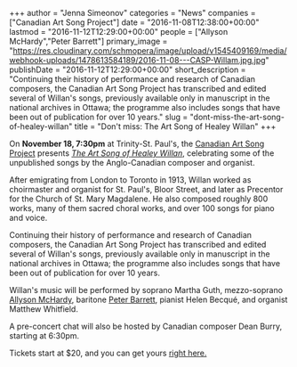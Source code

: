 +++
author = "Jenna Simeonov"
categories = "News"
companies = ["Canadian Art Song Project"]
date = "2016-11-08T12:38:00+00:00"
lastmod = "2016-11-12T12:29:00+00:00"
people = ["Allyson McHardy","Peter Barrett"]
primary_image = "https://res.cloudinary.com/schmopera/image/upload/v1545409169/media/webhook-uploads/1478613584189/2016-11-08---CASP-Willam.jpg.jpg"
publishDate = "2016-11-12T12:29:00+00:00"
short_description = "Continuing their history of performance and research of Canadian composers, the Canadian Art Song Project has transcribed and edited several of Willan&#039;s songs, previously available only in manuscript in the national archives in Ottawa; the programme also includes songs that have been out of publication for over 10 years."
slug = "dont-miss-the-art-song-of-healey-willan"
title = "Don&#039;t miss: The Art Song of Healey Willan"
+++

On **November 18, 7:30pm** at Trinity-St. Paul's, the [Canadian Art Song Project](/scene/companies/canadian-art-song-project/) presents [*The Art Song of Healey Willan*](http://www.canadianartsongproject.ca/concert-season/), celebrating some of the unpublished songs by the Anglo-Canadian composer and organist. 

After emigrating from London to Toronto in 1913, Willan worked as choirmaster and organist for St. Paul's, Bloor Street, and later as Precentor for the Church of St. Mary Magdalene. He also composed roughly 800 works, many of them sacred choral works, and over 100 songs for piano and voice.

Continuing their history of performance and research of Canadian composers, the Canadian Art Song Project has transcribed and edited several of Willan's songs, previously available only in manuscript in the national archives in Ottawa; the programme also includes songs that have been out of publication for over 10 years.

Willan's music will be performed by soprano Martha Guth, mezzo-soprano [Allyson McHardy](/scene/people/allyson-mchardy/), baritone [Peter Barrett](/scene/people/peter-barrett/), pianist Helen Becqué, and organist Matthew Whitfield.

A pre-concert chat will also be hosted by Canadian composer Dean Burry, starting at 6:30pm.

Tickets start at $20, and you can get yours [right here.](https://www.canadahelps.org/en/charities/canadian-art-song-project/events/the-art-song-of-healey-willan/)
